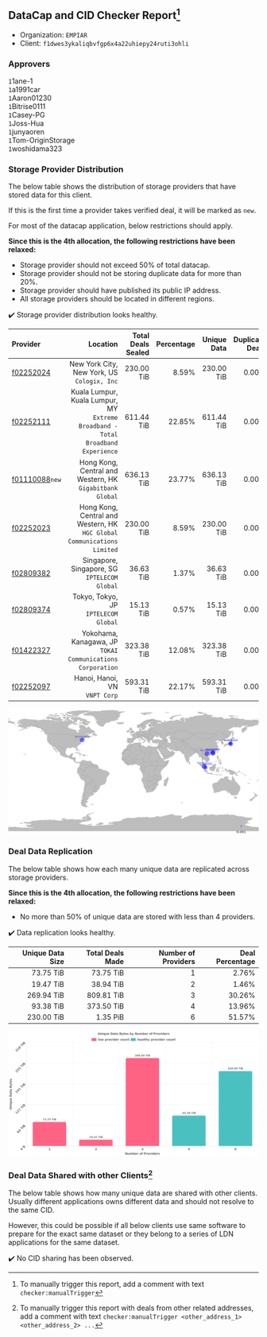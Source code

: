## DataCap and CID Checker Report[^1]
 - Organization: `EMPIAR`
 - Client: `f1dwes3ykaliqbvfgp6x4a22uhiepy24ruti3ohli`
### Approvers
`1`1ane-1<br/>`1`a1991car<br/>`1`Aaron01230<br/>`1`Bitrise0111<br/>`1`Casey-PG<br/>`1`Joss-Hua<br/>`1`junyaoren<br/>`1`Tom-OriginStorage<br/>`1`woshidama323

### Storage Provider Distribution
The below table shows the distribution of storage providers that have stored data for this client.

If this is the first time a provider takes verified deal, it will be marked as `new`.

For most of the datacap application, below restrictions should apply.

**Since this is the 4th allocation, the following restrictions have been relaxed:**
 - Storage provider should not exceed 50% of total datacap.
 - Storage provider should not be storing duplicate data for more than 20%.
 - Storage provider should have published its public IP address.
 - All storage providers should be located in different regions.

✔️ Storage provider distribution looks healthy.

| Provider                                                    |                                                                            Location | Total Deals Sealed | Percentage | Unique Data | Duplicate Deals |
| :---------------------------------------------------------- | ----------------------------------------------------------------------------------: | -----------------: | ---------: | ----------: | --------------: |
| [f02252024](https://filfox.info/en/address/f02252024)       |                                      New York City, New York, US<br/>`Cologix, Inc` |         230.00 TiB |      8.59% |  230.00 TiB |           0.00% |
| [f02252111](https://filfox.info/en/address/f02252111)       | Kuala Lumpur, Kuala Lumpur, MY<br/>`Extreme Broadband - Total Broadband Experience` |         611.44 TiB |     22.85% |  611.44 TiB |           0.00% |
| [f01110088](https://filfox.info/en/address/f01110088)`new`  |                         Hong Kong, Central and Western, HK<br/>`Gigabitbank Global` |         636.13 TiB |     23.77% |  636.13 TiB |           0.00% |
| [f02252023](https://filfox.info/en/address/f02252023)       |          Hong Kong, Central and Western, HK<br/>`HGC Global Communications Limited` |         230.00 TiB |      8.59% |  230.00 TiB |           0.00% |
| [f02809382](https://filfox.info/en/address/f02809382)       |                                     Singapore, Singapore, SG<br/>`IPTELECOM Global` |          36.63 TiB |      1.37% |   36.63 TiB |           0.00% |
| [f02809374](https://filfox.info/en/address/f02809374)       |                                             Tokyo, Tokyo, JP<br/>`IPTELECOM Global` |          15.13 TiB |      0.57% |   15.13 TiB |           0.00% |
| [f01422327](https://filfox.info/en/address/f01422327)       |                       Yokohama, Kanagawa, JP<br/>`TOKAI Communications Corporation` |         323.38 TiB |     12.08% |  323.38 TiB |           0.00% |
| [f02252097](https://filfox.info/en/address/f02252097)       |                                                    Hanoi, Hanoi, VN<br/>`VNPT Corp` |         593.31 TiB |     22.17% |  593.31 TiB |           0.00% |

<img src="https://raw.githubusercontent.com/data-preservation-programs/filplus-checker-assets/main/filecoin-project/filecoin-plus-large-datasets/issues/2152/1695483152750.png"/>

### Deal Data Replication
The below table shows how each many unique data are replicated across storage providers.


**Since this is the 4th allocation, the following restrictions have been relaxed:**
- No more than 50% of unique data are stored with less than 4 providers.

✔️ Data replication looks healthy.

| Unique Data Size | Total Deals Made | Number of Providers | Deal Percentage |
| ---------------: | ---------------: | ------------------: | --------------: |
|        73.75 TiB |        73.75 TiB |                   1 |           2.76% |
|        19.47 TiB |        38.94 TiB |                   2 |           1.46% |
|       269.94 TiB |       809.81 TiB |                   3 |          30.26% |
|        93.38 TiB |       373.50 TiB |                   4 |          13.96% |
|       230.00 TiB |         1.35 PiB |                   6 |          51.57% |

<img src="https://raw.githubusercontent.com/data-preservation-programs/filplus-checker-assets/main/filecoin-project/filecoin-plus-large-datasets/issues/2152/1695483153441.png"/>

### Deal Data Shared with other Clients[^3]
The below table shows how many unique data are shared with other clients.
Usually different applications owns different data and should not resolve to the same CID.

However, this could be possible if all below clients use same software to prepare for the exact same dataset or they belong to a series of LDN applications for the same dataset.

✔️ No CID sharing has been observed.

[^1]: To manually trigger this report, add a comment with text `checker:manualTrigger`

[^2]: Deals from those addresses are combined into this report as they are specified with `checker:manualTrigger`

[^3]: To manually trigger this report with deals from other related addresses, add a comment with text `checker:manualTrigger <other_address_1> <other_address_2> ...`
